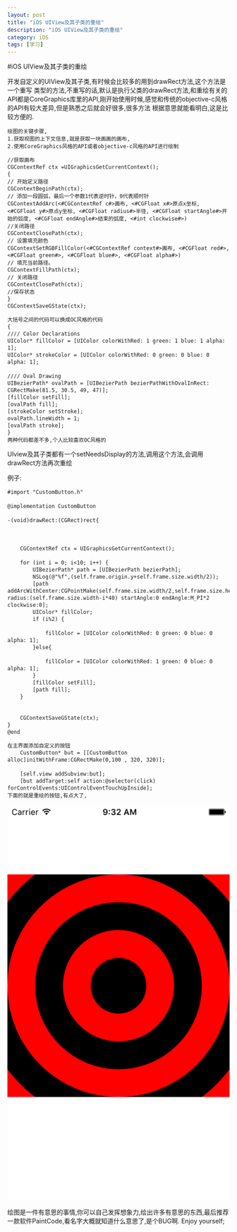 ```yaml
---
layout: post
title: "iOS UIView及其子类的重绘"
description: "iOS UIView及其子类的重绘"
category: iOS
tags: [学习]
---
```




#iOS UIView及其子类的重绘



开发自定义的UIView及其子类,有时候会比较多的用到drawRect方法,这个方法是一个重写
类型的方法,不重写的话,默认是执行父类的drawRect方法,和重绘有关的API都是CoreGraphics库里的API,刚开始使用时候,感觉和传统的objective-c风格的API有较大差异,但是熟悉之后就会好很多,很多方法 根据意思就能看明白,这是比较方便的.


	绘图的关键步骤,
	1.获取视图的上下文信息,就是获取一块画画的画布,
	2.使用CoreGraphics风格的API或者objective-c风格的API进行绘制

```
//获取画布
CGContextRef ctx =UIGraphicsGetCurrentContext();
{
// 开始定义路径
CGContextBeginPath(ctx);
// 添加一段圆弧，最后一个参数1代表逆时针，0代表顺时针
CGContextAddArc(<#CGContextRef c#>画布, <#CGFloat x#>原点x坐标, <#CGFloat y#>原点y坐标, <#CGFloat radius#>半径, <#CGFloat startAngle#>开始的弧度, <#CGFloat endAngle#>结束的弧度, <#int clockwise#>)
//关闭路径
CGContextClosePath(ctx);
// 设置填充颜色
CGContextSetRGBFillColor(<#CGContextRef context#>画布, <#CGFloat red#>, <#CGFloat green#>, <#CGFloat blue#>, <#CGFloat alpha#>)
// 填充当前路径。
CGContextFillPath(ctx);
// 关闭路径
CGContextClosePath(ctx);
//保存状态
}
CGContextSaveGState(ctx);
```
```
大括号之间的代码可以换成OC风格的代码
{
//// Color Declarations
UIColor* fillColor = [UIColor colorWithRed: 1 green: 1 blue: 1 alpha: 1];
UIColor* strokeColor = [UIColor colorWithRed: 0 green: 0 blue: 0 alpha: 1];

//// Oval Drawing
UIBezierPath* ovalPath = [UIBezierPath bezierPathWithOvalInRect: CGRectMake(81.5, 30.5, 49, 47)];
[fillColor setFill];
[ovalPath fill];
[strokeColor setStroke];
ovalPath.lineWidth = 1;
[ovalPath stroke];
}
两种代码都差不多,个人比较喜欢OC风格的
```
UIview及其子类都有一个setNeedsDisplay的方法,调用这个方法,会调用drawRect方法再次重绘

例子:

```
#import "CustomButton.h"

@implementation CustomButton

-(void)drawRect:(CGRect)rect{
    
    
    
    CGContextRef ctx = UIGraphicsGetCurrentContext();
    
    for (int i = 0; i<10; i++) {
        UIBezierPath* path = [UIBezierPath bezierPath];
        NSLog(@"%f",(self.frame.origin.y+self.frame.size.width/2));
        [path addArcWithCenter:CGPointMake(self.frame.size.width/2,self.frame.size.height/2) radius:(self.frame.size.width-i*40) startAngle:0 endAngle:M_PI*2 clockwise:0];
        UIColor* fillColor;
        if (i%2) {
            
            fillColor = [UIColor colorWithRed: 0 green: 0 blue: 0 alpha: 1];
        }else{
            
            fillColor = [UIColor colorWithRed: 1 green: 0 blue: 0 alpha: 1];
        }
        [fillColor setFill];
        [path fill];
    }


    CGContextSaveGState(ctx);
}
@end
```
```
在主界面添加自定义的按钮
    CustomButton* but = [[CustomButton alloc]initWithFrame:CGRectMake(0,100 , 320, 320)];

    [self.view addSubview:but];
    [but addTarget:self action:@selector(click) forControlEvents:UIControlEventTouchUpInside];
下面的就是重绘的按钮,有点大了,
```
 ![image](/assets/images/20140806.png)

绘图是一件有意思的事情,你可以自己发挥想象力,绘出许多有意思的东西,最后推荐一款软件PaintCode,看名字大概就知道什么意思了,是个BUG啊.
Enjoy yourself;
